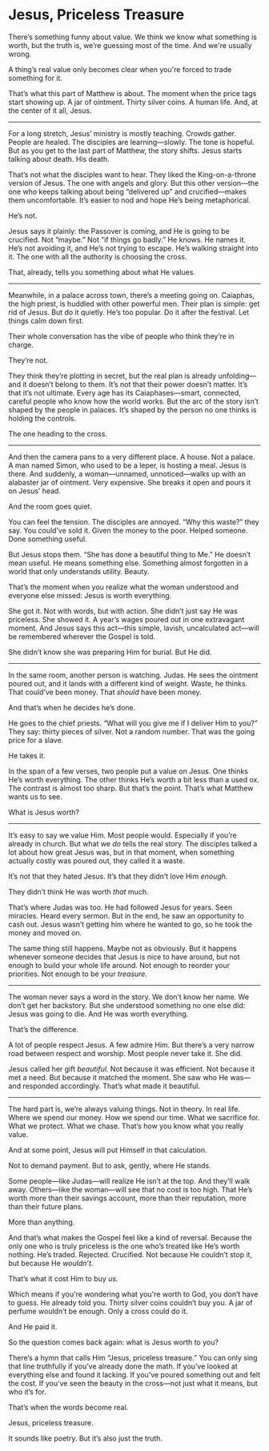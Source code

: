 # Jesus, Priceless Treasure

There’s something funny about value. We think we know what something is worth, but the truth is, we’re guessing most of the time. And we're usually wrong.

A thing’s real value only becomes clear when you're forced to trade something for it.

That’s what this part of Matthew is about. The moment when the price tags start showing up. A jar of ointment. Thirty silver coins. A human life. And, at the center of it all, Jesus.

***

For a long stretch, Jesus’ ministry is mostly teaching. Crowds gather. People are healed. The disciples are learning—slowly. The tone is hopeful. But as you get to the last part of Matthew, the story shifts. Jesus starts talking about death. His death.

That’s not what the disciples want to hear. They liked the King-on-a-throne version of Jesus. The one with angels and glory. But this other version—the one who keeps talking about being “delivered up” and crucified—makes them uncomfortable. It’s easier to nod and hope He’s being metaphorical.

He’s not.

Jesus says it plainly: the Passover is coming, and He is going to be crucified. Not “maybe.” Not “if things go badly.” He knows. He names it. He’s not avoiding it, and He’s not trying to escape. He’s walking straight into it. The one with all the authority is choosing the cross.

That, already, tells you something about what He values.

***

Meanwhile, in a palace across town, there’s a meeting going on. Caiaphas, the high priest, is huddled with other powerful men. Their plan is simple: get rid of Jesus. But do it quietly. He’s too popular. Do it after the festival. Let things calm down first.

Their whole conversation has the vibe of people who think they’re in charge.

They’re not.

They think they’re plotting in secret, but the real plan is already unfolding—and it doesn’t belong to them. It’s not that their power doesn’t matter. It’s that it’s not ultimate. Every age has its Caiaphases—smart, connected, careful people who know how the world works. But the arc of the story isn’t shaped by the people in palaces. It’s shaped by the person no one thinks is holding the controls.

The one heading to the cross.

***

And then the camera pans to a very different place. A house. Not a palace. A man named Simon, who used to be a leper, is hosting a meal. Jesus is there. And suddenly, a woman—unnamed, unnoticed—walks up with an alabaster jar of ointment. Very expensive. She breaks it open and pours it on Jesus’ head.

And the room goes quiet.

You can feel the tension. The disciples are annoyed. “Why this waste?” they say. You could’ve sold it. Given the money to the poor. Helped someone. Done something useful.

But Jesus stops them. “She has done a beautiful thing to Me.” He doesn’t mean useful. He means something else. Something almost forgotten in a world that only understands utility. Beauty.

That’s the moment when you realize what the woman understood and everyone else missed: Jesus is worth everything.

She got it. Not with words, but with action. She didn’t just say He was priceless. She showed it. A year’s wages poured out in one extravagant moment. And Jesus says this act—this simple, lavish, uncalculated act—will be remembered wherever the Gospel is told.

She didn’t know she was preparing Him for burial. But He did.

***

In the same room, another person is watching. Judas. He sees the ointment poured out, and it lands with a different kind of weight. Waste, he thinks. That could’ve been money. That *should* have been money.

And that’s when he decides he’s done.

He goes to the chief priests. “What will you give me if I deliver Him to you?” They say: thirty pieces of silver. Not a random number. That was the going price for a slave.

He takes it.

In the span of a few verses, two people put a value on Jesus. One thinks He’s worth everything. The other thinks He’s worth a bit less than a used ox. The contrast is almost too sharp. But that’s the point. That’s what Matthew wants us to see.

What is Jesus worth?

***

It’s easy to say we value Him. Most people would. Especially if you’re already in church. But what we *do* tells the real story. The disciples talked a lot about how great Jesus was, but in that moment, when something actually costly was poured out, they called it a waste.

It’s not that they hated Jesus. It’s that they didn’t love Him *enough.*

They didn’t think He was worth *that* much.

That’s where Judas was too. He had followed Jesus for years. Seen miracles. Heard every sermon. But in the end, he saw an opportunity to cash out. Jesus wasn’t getting him where he wanted to go, so he took the money and moved on.

The same thing still happens. Maybe not as obviously. But it happens whenever someone decides that Jesus is nice to have around, but not enough to build your whole life around. Not enough to reorder your priorities. Not enough to be your *treasure.*

***

The woman never says a word in the story. We don’t know her name. We don’t get her backstory. But she understood something no one else did: Jesus was going to die. And He was worth everything.

That’s the difference.

A lot of people respect Jesus. A few admire Him. But there’s a very narrow road between respect and worship. Most people never take it. She did.

Jesus called her gift *beautiful.* Not because it was efficient. Not because it met a need. But because it matched the moment. She saw who He was—and responded accordingly. That’s what made it beautiful.

***

The hard part is, we’re always valuing things. Not in theory. In real life. Where we spend our money. How we spend our time. What we sacrifice for. What we protect. What we chase. That’s how you know what you really value.

And at some point, Jesus will put Himself in that calculation.

Not to demand payment. But to ask, gently, where He stands.

Some people—like Judas—will realize He isn’t at the top. And they’ll walk away. Others—like the woman—will see that no cost is too high. That He’s worth more than their savings account, more than their reputation, more than their future plans.

More than anything.

And that’s what makes the Gospel feel like a kind of reversal. Because the only one who is truly priceless is the one who’s treated like He’s worth nothing. He’s traded. Rejected. Crucified. Not because He couldn’t stop it, but because He *wouldn’t.*

That’s what it cost Him to buy *us.*

Which means if you're wondering what you're worth to God, you don’t have to guess. He already told you. Thirty silver coins couldn’t buy you. A jar of perfume wouldn’t be enough. Only a cross could do it.

And He paid it.

So the question comes back again: what is Jesus worth to you?

There’s a hymn that calls Him “Jesus, priceless treasure.” You can only sing that line truthfully if you’ve already done the math. If you’ve looked at everything else and found it lacking. If you’ve poured something out and felt the cost. If you’ve seen the beauty in the cross—not just what it means, but who it’s for.

That’s when the words become real.

Jesus, priceless treasure.

It sounds like poetry. But it’s also just the truth.
